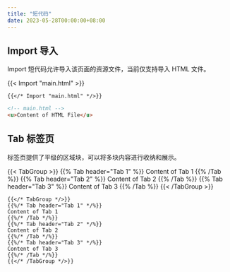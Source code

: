 ```yaml
---
title: "短代码"
date: 2023-05-28T00:00:00+08:00
---
```


## Import 导入

Import 短代码允许导入该页面的资源文件，当前仅支持导入 HTML 文件。

{{< Import "main.html" >}}

```text
{{</* Import "main.html" */>}}
```

```html
<!-- main.html -->
<u>Content of HTML File</u>
```

## Tab 标签页

标签页提供了平级的区域块，可以将多块内容进行收纳和展示。

{{< TabGroup >}}
{{% Tab header="Tab 1" %}}
Content of Tab 1
{{% /Tab %}}
{{% Tab header="Tab 2" %}}
Content of Tab 2
{{% /Tab %}}
{{% Tab header="Tab 3" %}}
Content of Tab 3
{{% /Tab %}}
{{< /TabGroup >}}

```text
{{</* TabGroup */>}}
{{%/* Tab header="Tab 1" */%}}
Content of Tab 1
{{%/* /Tab */%}}
{{%/* Tab header="Tab 2" */%}}
Content of Tab 2
{{%/* /Tab */%}}
{{%/* Tab header="Tab 3" */%}}
Content of Tab 3
{{%/* /Tab */%}}
{{</* /TabGroup */>}}
```
